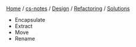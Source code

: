 [Home](https://mengxianbin.github.io) /
[cs-notes](https://mengxianbin.github.io/cs-notes/site) /
[Design](https://mengxianbin.github.io/cs-notes/site/Design) /
[Refactoring](https://mengxianbin.github.io/cs-notes/site/Design/Refactoring) /
[Solutions](https://mengxianbin.github.io/cs-notes/site/Design/Refactoring/Solutions)

* Encapsulate
* Extract
* Move
* Rename
